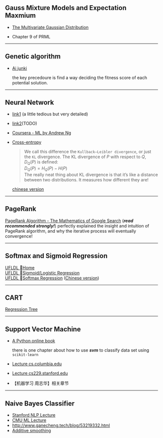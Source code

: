 ## Gauss Mixture Models and Expectation Maxmium

* [<font size="">The Multivariate Gaussian Distribution</font>](http://cs229.stanford.edu/section/gaussians.pdf)

* Chapter 9 of PRML

------------------------

## Genetic algorithm

* [Ai junki](http://www.ai-junkie.com/ga/intro/gat1.html)

    the key precedoure is find a way deciding the fitness score of each potential solution.

------------------------

## Neural Network

* [link1](http://neuralnetworksanddeeplearning.com/chap1.html#complete_zero) (a little tedious but very detailed)

* [link2](https://www.zybuluo.com/hanbingtao/note/476663)(TODO)

* [Coursera - ML by Andrew Ng](https://www.coursera.org/learn/machine-learning?authMode=login)

* [Cross-entropy](http://colah.github.io/posts/2015-09-Visual-Information/)

    >We call this difference the `Kullback–Leibler divergence`, or just the `KL` divergence. The KL divergence of $P$ with respect to $Q$, $D_Q(P)$ is defined:<br>
    >$D_Q(P)=H_Q(P) - H(P)$<br>
    >The really neat thing about KL divergence is that it’s like a distance between two distributions. It measures how different they are!

    [chinese version](http://studyai.site/2017/06/13/%E3%80%90%E7%BF%BB%E8%AF%91%E3%80%91%E8%A7%86%E8%A7%89%E4%BF%A1%E6%81%AF%E8%AE%BA/)

------------------------

## PageRank 

[PageRank Algorithm - The Mathematics of Google Search](http://www.math.cornell.edu/~mec/Winter2009/RalucaRemus/Lecture3/lecture3.html) (**_read recommended strongly!_**) perfectly explained the insight and intuition of PageRank algorithm, and why the iterative process will eventually convergence!

------------------------

## Softmax and Sigmoid Regression

[UFLDL Home](http://ufldl.stanford.edu/tutorial/)  
[UFLDL Sigmoid/Logistic Regression](http://ufldl.stanford.edu/tutorial/supervised/LogisticRegression/)  
[UFLDL Softmax Regression](http://ufldl.stanford.edu/tutorial/supervised/SoftmaxRegression/)  ([Chinese version](http://ufldl.stanford.edu/wiki/index.php/Softmax%E5%9B%9E%E5%BD%92#.E4.B8.AD.E6.96.87.E8.AF.91.E8.80.85))

-------------------------

## CART

[Regression Tree](https://cethik.vip/2016/09/21/machineCAST/)

-------------------------

## Support Vector Machine

* [A Python online book](https://jakevdp.github.io/PythonDataScienceHandbook/)

    there is one chapter about how to use **_svm_** to classify data set using `scikit-learn`

* [Lecture cs.columbia.edu](http://www.cs.columbia.edu/~kathy/cs4701/documents/jason_svm_tutorial.pdf)
* [Lecture cs229.stanford.edu](http://cs229.stanford.edu/notes/cs229-notes3.pdf)
* 【机器学习 周志华】相关章节

-----------------------

## Naive Bayes Classifier

* [Stanford NLP Lecture](https://web.stanford.edu/class/cs124/lec/naivebayes.pdf)  
* [CMU ML Lecture](https://www.cs.cmu.edu/~tom/mlbook/NBayesLogReg.pdf)
* <http://www.ganecheng.tech/blog/53219332.html>
* [Additive smoothing](https://en.wikipedia.org/wiki/Additive_smoothing)
